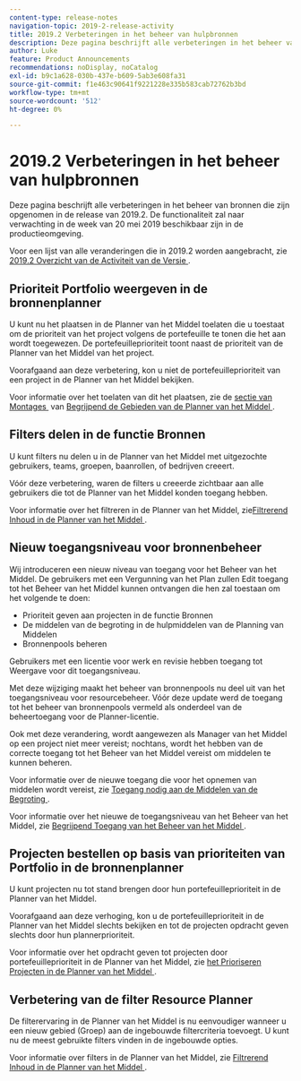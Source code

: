 ```yaml
---
content-type: release-notes
navigation-topic: 2019-2-release-activity
title: 2019.2 Verbeteringen in het beheer van hulpbronnen
description: Deze pagina beschrijft alle verbeteringen in het beheer van bronnen die zijn opgenomen in de release van 2019.2. De functionaliteit zal naar verwachting in de week van 20 mei 2019 beschikbaar zijn in de productieomgeving.
author: Luke
feature: Product Announcements
recommendations: noDisplay, noCatalog
exl-id: b9c1a628-030b-437e-b609-5ab3e608fa31
source-git-commit: f1e463c90641f9221228e335b583cab72762b3bd
workflow-type: tm+mt
source-wordcount: '512'
ht-degree: 0%

---
```


# 2019.2 Verbeteringen in het beheer van hulpbronnen

Deze pagina beschrijft alle verbeteringen in het beheer van bronnen die zijn opgenomen in de release van 2019.2. De functionaliteit zal naar verwachting in de week van 20 mei 2019 beschikbaar zijn in de productieomgeving.

Voor een lijst van alle veranderingen die in 2019.2 worden aangebracht, zie [&#x200B; 2019.2 Overzicht van de Activiteit van de Versie &#x200B;](../../../../product-announcements/product-releases/quarterly-release-archive/2019.2-release-activity/2019-2-release-activity-overview.md).

## Prioriteit Portfolio weergeven in de bronnenplanner

U kunt nu het plaatsen in de Planner van het Middel toelaten die u toestaat om de prioriteit van het project volgens de portefeuille te tonen die het aan wordt toegewezen. De portefeuilleprioriteit toont naast de prioriteit van de Planner van het Middel van het project.

Voorafgaand aan deze verbetering, kon u niet de portefeuilleprioriteit van een project in de Planner van het Middel bekijken.

Voor informatie over het toelaten van dit het plaatsen, zie de [&#x200B; sectie van Montages &#x200B;](../../../../resource-mgmt/resource-planning/resource-planner-navigation.md#settings) van [&#x200B; Begrijpend de Gebieden van de Planner van het Middel &#x200B;](../../../../resource-mgmt/resource-planning/resource-planner-navigation.md).

## Filters delen in de functie Bronnen

U kunt filters nu delen u in de Planner van het Middel met uitgezochte gebruikers, teams, groepen, baanrollen, of bedrijven creeert.

Vóór deze verbetering, waren de filters u creeerde zichtbaar aan alle gebruikers die tot de Planner van het Middel konden toegang hebben.

Voor informatie over het filtreren in de Planner van het Middel, zie [&#x200B; Filtrerend Inhoud in de Planner van het Middel &#x200B;](../../../../resource-mgmt/resource-planning/filter-resource-planner.md).

## Nieuw toegangsniveau voor bronnenbeheer

Wij introduceren een nieuw niveau van toegang voor het Beheer van het Middel. De gebruikers met een Vergunning van het Plan zullen Edit toegang tot het Beheer van het Middel kunnen ontvangen die hen zal toestaan om het volgende te doen:

* Prioriteit geven aan projecten in de functie Bronnen
* De middelen van de begroting in de hulpmiddelen van de Planning van Middelen
* Bronnenpools beheren

Gebruikers met een licentie voor werk en revisie hebben toegang tot Weergave voor dit toegangsniveau.

Met deze wijziging maakt het beheer van bronnenpools nu deel uit van het toegangsniveau voor resourcebeheer. Vóór deze update werd de toegang tot het beheer van bronnenpools vermeld als onderdeel van de beheertoegang voor de Planner-licentie.

Ook met deze verandering, wordt aangewezen als Manager van het Middel op een project niet meer vereist; nochtans, wordt het hebben van de correcte toegang tot het Beheer van het Middel vereist om middelen te kunnen beheren.

Voor informatie over de nieuwe toegang die voor het opnemen van middelen wordt vereist, zie [&#x200B; Toegang nodig aan de Middelen van de Begroting &#x200B;](../../../../resource-mgmt/resource-planning/access-needed-to-budget-resources.md).

Voor informatie over het nieuwe de toegangsniveau van het Beheer van het Middel, zie [&#x200B; Begrijpend Toegang van het Beheer van het Middel &#x200B;](../../../../administration-and-setup/add-users/configure-and-grant-access/grant-access-resource-management.md).

## Projecten bestellen op basis van prioriteiten van Portfolio in de bronnenplanner

U kunt projecten nu tot stand brengen door hun portefeuilleprioriteit in de Planner van het Middel.

Voorafgaand aan deze verhoging, kon u de portefeuilleprioriteit in de Planner van het Middel slechts bekijken en tot de projecten opdracht geven slechts door hun plannerprioriteit.

Voor informatie over het opdracht geven tot projecten door portefeuilleprioriteit in de Planner van het Middel, zie [&#x200B; het Prioriseren Projecten in de Planner van het Middel &#x200B;](../../../../resource-mgmt/resource-planning/prioritize-projects-resource-planner.md).

## Verbetering van de filter Resource Planner

De filterervaring in de Planner van het Middel is nu eenvoudiger wanneer u een nieuw gebied (Groep) aan de ingebouwde filtercriteria toevoegt. U kunt nu de meest gebruikte filters vinden in de ingebouwde opties.

Voor informatie over filters in de Planner van het Middel, zie [&#x200B; Filtrerend Inhoud in de Planner van het Middel &#x200B;](../../../../resource-mgmt/resource-planning/filter-resource-planner.md).


